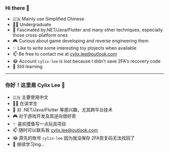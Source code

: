 ### Hi there 👋

- 🇨🇳 Mainly use Simplified Chinese
- 👨‍🎓 Undergraduate
- 🥰 Fascinated by.NET/Java/Flutter and many other techniques, especially those cross-platform ones
- 🎮 Curious about game developing and reverse engineering them
- ✨ Like to write some interesting toy ptojects when available
- 📫 Be free to contact me at cylix.lee@outlook.com
- 😂 Account `cylix-lee` is lost because I didn't save 2FA's recovery code
- 🌱 Still learning

---

### 你好！这里是 Cylix Lee 👋

- 🇨🇳 主要使用中文
- 👨‍🎓 在读学生
- 🥰 对 .NET/Java/Flutter 等感兴趣，尤其跨平台技术
- 🎮 对于游戏开发及其逆向很好奇
- ✨ 喜欢摸鱼写一点玩具项目
- 📫 随时可以联系我 cylix.lee@outlook.com
- 😂 原先的账号 `cylix-lee` 因为我没保存 2FA恢复码无法找回了
- 🌱 继续学习ing...

<!--
**cylixlee/cylixlee** is a ✨ _special_ ✨ repository because its `README.md` (this file) appears on your GitHub profile.

Here are some ideas to get you started:

- 🔭 I’m currently working on ...
- 🌱 I’m currently learning ...
- 👯 I’m looking to collaborate on ...
- 🤔 I’m looking for help with ...
- 💬 Ask me about ...
- 📫 How to reach me: ...
- 😄 Pronouns: ...
- ⚡ Fun fact: ...
-->
